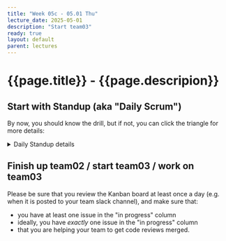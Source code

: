 ```yaml
---
title: "Week 05c - 05.01 Thu"
lecture_date: 2025-05-01
description: "Start team03"
ready: true
layout: default
parent: lectures
---
```


# {{page.title}} - {{page.descripion}}

## Start with Standup (aka "Daily Scrum")

By now, you should know the drill, but if not, you can click the triangle for more details:

<details markdown="1">
<summary markdown="1">
Daily Standup details
</summary>
Make a post in your team slack channel answering the three standup questions:
* What have you finished since last standup?
* What are you working on now?
* Are you stuck on anything, or blocked by anything?

When you see that everyone that is present has made a post in the channel (including anyone attending remotely via zoom), 
invite everyone to stand, and read out their post to the group.

Take note of anyone that's missing; `@` them on the slack channel, and ask them to make a standup post as soon as they get an opportunity.
</details>

## Finish up team02 / start team03 / work on team03

Please be sure that you review the Kanban board at least once a day (e.g. when it is posted to your team slack channel), and make sure that:
* you have at least one issue in the "in progress" column
* ideally, you have *exactly* one issue in the "in progress" column
* that you are helping your team to get code reviews merged.
